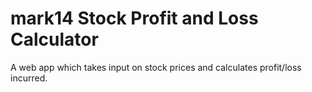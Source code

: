 # mark14 Stock Profit and Loss Calculator
 A web app which takes input on stock prices and calculates profit/loss incurred.
